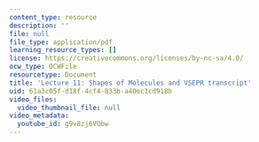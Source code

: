 ```yaml
---
content_type: resource
description: ''
file: null
file_type: application/pdf
learning_resource_types: []
license: https://creativecommons.org/licenses/by-nc-sa/4.0/
ocw_type: OCWFile
resourcetype: Document
title: 'Lecture 11: Shapes of Molecules and VSEPR transcript'
uid: 61a3c05f-d18f-4cf4-833b-a40ec1cd918b
video_files:
  video_thumbnail_file: null
video_metadata:
  youtube_id: g9v8zj6VObw
---
```

